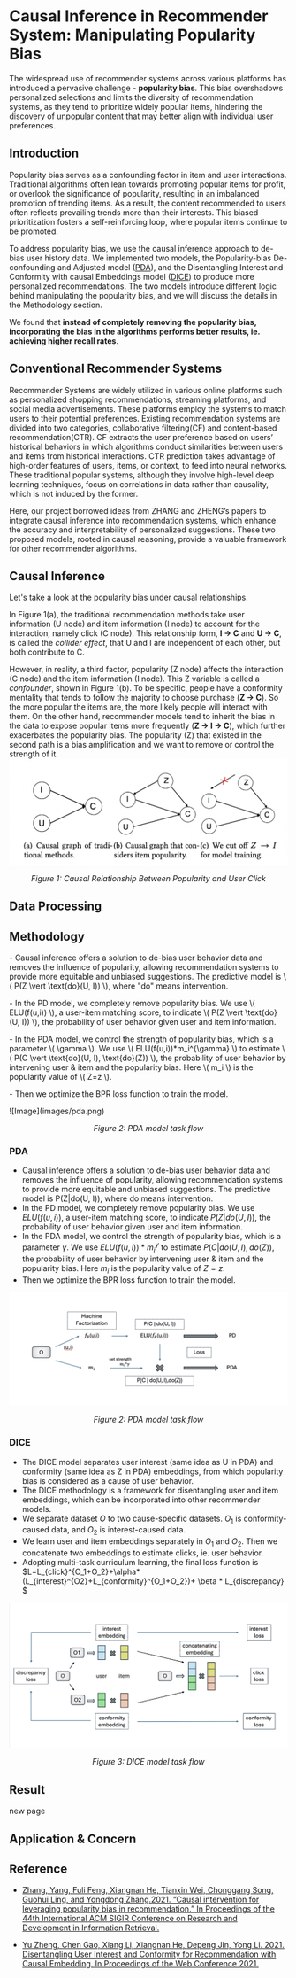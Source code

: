 # Causal Inference in Recommender System: Manipulating Popularity Bias
The widespread use of recommender systems across various platforms has introduced a pervasive challenge - **popularity bias**. This bias overshadows personalized selections and limits the diversity of recommendation systems, as they tend to prioritize widely popular items, hindering the discovery of unpopular content that may better align with individual user preferences. 

## Introduction
Popularity bias serves as a confounding factor in item and user interactions. Traditional algorithms often lean towards promoting popular items for profit, or overlook the significance of popularity, resulting in an imbalanced promotion of trending items. As a result, the content recommended to users often reflects prevailing trends more than their interests. This biased prioritization fosters a self-reinforcing loop, where popular items continue to be promoted.

To address popularity bias, we use the causal inference approach to de-bias user history data. We implemented two models, the Popularity-bias De-confounding and Adjusted model ([PDA](https://arxiv.org/pdf/2105.06067.pdf)), and the Disentangling Interest and Conformity with causal Embeddings model ([DICE](https://arxiv.org/pdf/2006.11011.pdf)) to produce more personalized recommendations. The two models introduce different logic behind manipulating the popularity bias, and we will discuss the details in the Methodology section.

We found that **instead of completely removing the popularity bias, incorporating the bias in the algorithms performs better results, ie. achieving higher recall rates**. 

## Conventional Recommender Systems
Recommender Systems are widely utilized in various online platforms such as personalized shopping recommendations, streaming platforms, and social media advertisements. These platforms employ the systems to match users to their potential preferences. Existing recommendation systems are divided into two categories, collaborative filtering(CF) and content-based recommendation(CTR). CF extracts the user preference based on users’ historical behaviors in which algorithms conduct similarities between users and items from historical interactions. CTR prediction takes advantage of high-order features of users, items, or context, to feed into neural networks. These traditional popular systems, although they involve high-level deep learning techniques, focus on correlations in data rather than causality, which is not induced by the former.

Here, our project borrowed ideas from ZHANG and ZHENG’s papers to integrate causal inference into recommendation systems, which enhance the accuracy and interpretability of personalized suggestions. These two proposed models, rooted in causal reasoning, provide a valuable framework for other recommender algorithms. 

## Causal Inference 
Let's take a look at the popularity bias under causal relationships.

In Figure 1(a), the traditional recommendation methods take user information (U node) and item information (I node) to account for the interaction, namely click (C node). This relationship form, **I -> C** and **U -> C**, is called the *collider effect*, that U and I are independent of each other, but both contribute to C.

However, in reality, a third factor, popularity (Z node) affects the interaction (C node) and the item information (I node). This Z variable is called a *confounder*, shown in Figure 1(b). To be specific, people have a conformity mentality that tends to follow the majority to choose purchase (**Z -> C**). So the more popular the items are, the more likely people will interact with them. On the other hand, recommender models tend to inherit the bias in the data to expose popular items more frequently (**Z -> I -> C**), which further exacerbates the popularity bias. The popularity (Z) that existed in the second path is a bias amplification and we want to remove or control the strength of it. 
![Image](images/pda_causal_graph.png)
<p align="center"><em>Figure 1: Causal Relationship Between Popularity and User Click</em></p>

## Data Processing

## Methodology
<html>
<body>
  <p>- Causal inference offers a solution to de-bias user behavior data and removes the influence of popularity, allowing recommendation systems to provide more equitable and unbiased suggestions. The predictive model is \( P(Z \vert \text{do}(U, I)) \), where "do" means intervention.

  <p>- In the PD model, we completely remove popularity bias. We use \( ELU(f(u,i)) \), a user-item matching score, to indicate \( P(Z \vert \text{do}(U, I)) \), the probability of user behavior given user and item information.

  <p>- In the PDA model, we control the strength of popularity bias, which is a parameter \( \gamma \). We use \( ELU(f(u,i))*m_i^{\gamma} \) to estimate \( P(C \vert \text{do}(U, I), \text{do}(Z)) \), the probability of user behavior by intervening user & item and the popularity bias. Here \( m_i \) is the popularity value of \( Z=z \).

  <p>- Then we optimize the BPR loss function to train the model.</p>
</body>
</html>
![Image](images/pda.png)
<p align="center"><em>Figure 2: PDA model task flow</em></p>

### PDA
- Causal inference offers a solution to de-bias user behavior data and removes the influence of popularity, allowing recommendation systems to provide more equitable and unbiased suggestions. The predictive model is P(Z|do(U, I)), where do means intervention. 
- In the PD model, we completely remove popularity bias. We use $ELU(f(u,i))$, a user-item matching score, to indicate $P(Z|do(U, I))$, the probability of user behavior given user and item information. 
- In the PDA model, we control the strength of popularity bias, which is a parameter $\gamma$. We use $ELU(f(u,i))*m_i^{\gamma}$ to estimate $P(C|do(U, I), do(Z))$, the probability of user behavior by intervening user & item and the popularity bias. Here $m_i$ is the popularity value of $Z=z$.
- Then we optimize the BPR loss function to train the model.

![Image](images/pda.png)
<p align="center"><em>Figure 2: PDA model task flow</em></p>

### DICE
- The DICE model separates user interest (same idea as U in PDA) and conformity (same idea as Z in PDA) embeddings, from which popularity bias is considered as a cause of user behavior. 
- The DICE methodology is a framework for disentangling user and item embeddings, which can be incorporated into other recommender models.
- We separate dataset $O$ to two cause-specific datasets. $O_1$ is conformity-caused data, and $O_2$ is interest-caused data. 
- We learn user and item embeddings separately in $O_1$ and $O_2$. Then we concatenate two embeddings to estimate clicks, ie. user behavior. 
- Adopting multi-task curriculum learning, the final loss function is $L=L_{click}^{O_1+O_2}+\alpha*(L_{interest}^{O2}+L_{conformity}^{O_1+O_2})+ \beta * L_{discrepancy} $ 


![Image](images/dice.png)
<p align="center"><em>Figure 3: DICE model task flow</em></p>

## Result
new page

## Application & Concern

## Reference
- [Zhang, Yang, Fuli Feng, Xiangnan He, Tianxin Wei, Chonggang Song, Guohui Ling, and Yongdong Zhang.2021. “Causal intervention for leveraging popularity bias in recommendation.” In Proceedings of the 44th International ACM SIGIR Conference on Research and Development in Information Retrieval.](https://arxiv.org/pdf/2105.06067.pdf)
 								
- [Yu Zheng, Chen Gao, Xiang Li, Xiangnan He, Depeng Jin, Yong Li. 2021. Disentangling User Interest and Conformity for Recommendation with Causal Embedding. In Proceedings of the Web Conference 2021.](https://arxiv.org/pdf/2006.11011.pdf)
